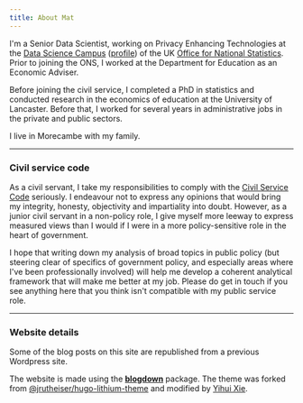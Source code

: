 ```yaml
---
title: About Mat
---
```


I'm a Senior Data Scientist, working on Privacy Enhancing Technologies at the
[Data Science Campus](https://datasciencecampus.ons.gov.uk) 
([profile](https://datasciencecampus.ons.gov.uk/author/mat-weldon)) 
of the UK [Office for National Statistics](https://www.ons.gov.uk/).
Prior to joining the ONS, I worked at the Department for Education as an Economic Adviser.

Before joining the civil service, 
I completed a PhD in statistics and conducted research in the economics of education at the University of Lancaster.
Before that, I worked for several years in administrative jobs in the private and public sectors.

I live in Morecambe with my family.


****

### Civil service code

As a civil servant, I take my responsibilities to comply with the
[Civil Service Code](https://www.gov.uk/government/publications/civil-service-code/the-civil-service-code) 
seriously.
I endeavour not to express any opinions that would bring my integrity, honesty, objectivity and impartiality into doubt.
However, as a junior civil servant in a non-policy role, I give myself more leeway to express
measured views than I would if I were in a more policy-sensitive role in the heart of government.

I hope that writing down my analysis of broad topics in public policy
(but steering clear of specifics of government policy,
and especially areas where I've been professionally involved)
will help me develop a coherent analytical framework that will make me better at my job.
Please do get in touch if you see anything here that you think isn't compatible with my public service role.


****

### Website details

Some of the blog posts on this site are republished from a previous Wordpress site.

The website is made using the [**blogdown**](https://github.com/rstudio/blogdown) package. The theme was forked from [@jrutheiser/hugo-lithium-theme](https://github.com/jrutheiser/hugo-lithium-theme) and modified by [Yihui Xie](https://github.com/yihui/hugo-lithium).
